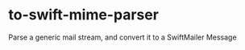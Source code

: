 to-swift-mime-parser
====================

Parse a generic mail stream, and convert it to a SwiftMailer Message
